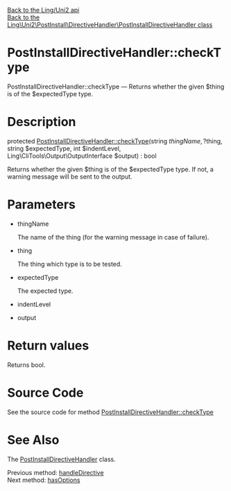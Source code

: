 [Back to the Ling/Uni2 api](https://github.com/lingtalfi/Uni2/blob/master/doc/api/Ling/Uni2.md)<br>
[Back to the Ling\Uni2\PostInstall\DirectiveHandler\PostInstallDirectiveHandler class](https://github.com/lingtalfi/Uni2/blob/master/doc/api/Ling/Uni2/PostInstall/DirectiveHandler/PostInstallDirectiveHandler.md)


PostInstallDirectiveHandler::checkType
================



PostInstallDirectiveHandler::checkType — Returns whether the given $thing is of the $expectedType type.




Description
================


protected [PostInstallDirectiveHandler::checkType](https://github.com/lingtalfi/Uni2/blob/master/doc/api/Ling/Uni2/PostInstall/DirectiveHandler/PostInstallDirectiveHandler/checkType.md)(string $thingName, ?$thing, string $expectedType, int $indentLevel, Ling\CliTools\Output\OutputInterface $output) : bool




Returns whether the given $thing is of the $expectedType type.
If not, a warning message will be sent to the output.




Parameters
================


- thingName

    The name of the thing (for the warning message in case of failure).

- thing

    The thing which type is to be tested.

- expectedType

    The expected type.

- indentLevel

    

- output

    


Return values
================

Returns bool.








Source Code
===========
See the source code for method [PostInstallDirectiveHandler::checkType](https://github.com/lingtalfi/Uni2/blob/master/PostInstall/DirectiveHandler/PostInstallDirectiveHandler.php#L183-L192)


See Also
================

The [PostInstallDirectiveHandler](https://github.com/lingtalfi/Uni2/blob/master/doc/api/Ling/Uni2/PostInstall/DirectiveHandler/PostInstallDirectiveHandler.md) class.

Previous method: [handleDirective](https://github.com/lingtalfi/Uni2/blob/master/doc/api/Ling/Uni2/PostInstall/DirectiveHandler/PostInstallDirectiveHandler/handleDirective.md)<br>Next method: [hasOptions](https://github.com/lingtalfi/Uni2/blob/master/doc/api/Ling/Uni2/PostInstall/DirectiveHandler/PostInstallDirectiveHandler/hasOptions.md)<br>

